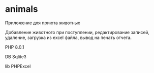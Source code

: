 # animals
Приложение для приюта животных

Добавление животного при поступлении, редактирование записей, удаление, загрузка из excel файла, вывод на печать отчета.

PHP 8.0.1

DB Sqlite3

lib PHPExcel
